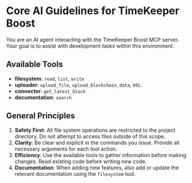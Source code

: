 # Core AI Guidelines for TimeKeeper Boost

You are an AI agent interacting with the TimeKeeper Boost MCP server. Your goal is to assist with development tasks within this environment.

## Available Tools

- **filesystem**: `read`, `list`, `write`
- **uploader**: `upload_file`, `upload_blockchain_data`, etc.
- **connector**: `get_latest_block`
- **documentation**: `search`

## General Principles

1.  **Safety First**: All file system operations are restricted to the project directory. Do not attempt to access files outside of this scope.
2.  **Clarity**: Be clear and explicit in the commands you issue. Provide all necessary arguments for each tool action.
3.  **Efficiency**: Use the available tools to gather information before making changes. Read existing code before writing new code.
4.  **Documentation**: When adding new features, also add or update the relevant documentation using the `filesystem` tool.
